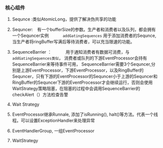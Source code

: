 ### 核心组件

1. Sequnce :类似AtomicLong，提供了解决伪共享的功能

2. Sequncer:　有一个bufferSize的参数。生产者和消费者以及队列，都会拥有一个Sequncer实例
   　　　`addGatingSequences` 用于添加消费者的Sequnce,当生产者将ringBuffer写满后等待消费者，可以充当限速的功能。

3. SequenceBarrier ：
   　　　用于通知消费者有数据可消费，与`addGatingSequences类似`， 消费者或队列的下游EventProcessor会持有SequenceBarrier来等待事件可用，
         SequenceBarrier需要3个Sequncer,分别是上游EventProcessor，下游EventProcessor，以及RingBuffer的Sequncer，只有下游的EventProcessor的Sequncer小于上游的Sequncer和RingBuffer的Sequncer下游的EventProcessor才会继续运行，否则会使用WaitStrategy策略阻塞，在阻塞的过程中会调用SequenceBarrier的checkAlert（）方法检查告警
         
4. Wait Strategy
5. EventProcessor继承Runnale, 添加了isRunning(), halt()等方法。代表一个线程。可以设置ExceptionHandler来处理异常
6. EventHandlerGroup, 一组EventProcessor
7. WaitStrategy


